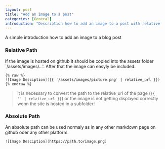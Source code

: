 ```yaml
---
layout: post
title: "Add an image to a post"
categories: [General]
introduction: "Description how to add an image to a post with relative and absolute path."
---
```


A simple introduction how to add an image to a blog post

### Relative Path

If the image is hosted on github it should be copied into the assets folder `/assets/images/...'. After that the image can easyly be included.

```
{% raw %}
![Image Desciption]({{ '/assets/images/picture.png' | relative_url }})
{% endraw %}
```

> it is necessary to convert the path to the relative_url of the page (`{{ '' | relative_url }}`) or the image is not getting displayed correctly wenn the site is hosted in a subfolder!

### Absolute Path

An absolute path can be used normaly as in any other markdown page on github oder any other platform.

```
![Image Desciption](https://path.to/image.png)
```